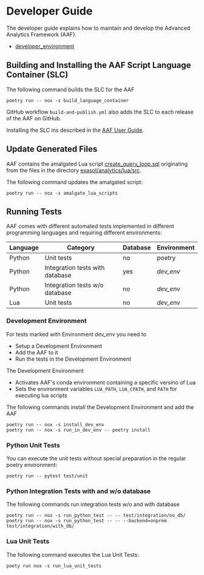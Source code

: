 # Developer Guide

The developer guide explains how to maintain and develop the Advanced Analytics Framework (AAF).

* [developer_environment](developer_environment.md)

## Building and Installing the AAF Script Language Container (SLC)

The following command builds the SLC for the AAF

```shell
poetry run -- nox -s build_language_container
```

GitHub workflow `build-and-publish.yml` also adds the SLC to each release of the AAF on GitHub.

Installing the SLC ins described in the [AAF User Guide](../user_guide/user_guide.md#script-language-container-slc).

## Update Generated Files

AAF contains the amalgated Lua script [create_query_loop.sql](https://github.com/exasol/advanced-analytics-framework/blob/main/exasol/analytics/resources/outputs/create_query_loop.sql) originating from the files in the directory [exasol/analytics/lua/src](https://github.com/exasol/advanced-analytics-framework/blob/main/exasol/analytics/lua/src/).

The following command updates the amalgated script:

```shell
poetry run -- nox -s amalgate_lua_scripts
```

## Running Tests

AAF comes with different automated tests implemented in different programming languages and requiring different environments:

| Language | Category                        | Database | Environment |
|----------|---------------------------------|----------|-------------|
| Python   | Unit tests                      | no       | poetry      |
| Python   | Integration tests with database | yes      | _dev_env_   |
| Python   | Integration tests w/o database  | no       | _dev_env_   |
| Lua      | Unit tests                      | no       | _dev_env_   |

### Development Environment

For tests marked with Environment _dev_env_ you need to
* Setup a Development Environment
* Add the AAF to it
* Run the tests in the Development Environment

The Development Environment
* Activates AAF's conda environment containing a specific versino of Lua
* Sets the environment variables `LUA_PATH`, `LUA_CPATH`, and `PATH` for executing lua scripts

The following commands install the Development Environment and add the AAF
```shell
poetry run -- nox -s install_dev_env
poetry run -- nox -s run_in_dev_env -- poetry install
```

### Python Unit Tests

You can execute the unit tests without special preparation in the regular poetry environment:

```shell
poetry run -- pytest test/unit
```

### Python Integration Tests with and w/o database

The following commands run integration tests w/o and with database
```shell
poetry run -- nox -s run_python_test -- -- test/integration/no_db/
poetry run -- nox -s run_python_test -- -- --backend=onprem test/integration/with_db/
```

### Lua Unit Tests

The following command executes the Lua Unit Tests:
```shell
poety run nox -s run_lua_unit_tests
```
